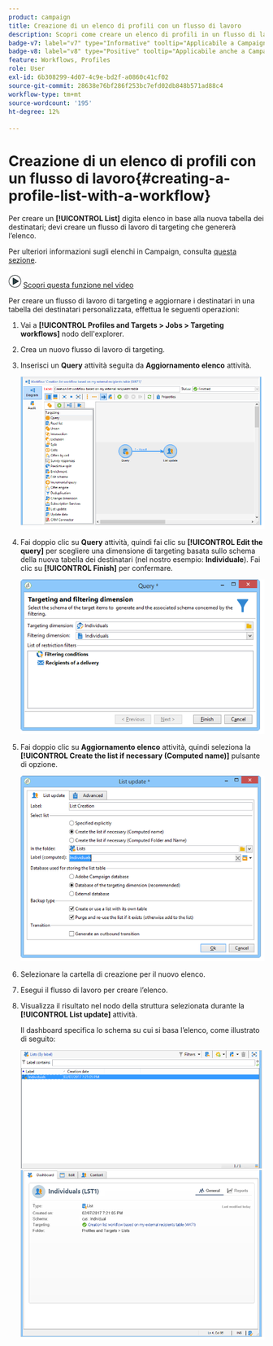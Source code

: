 ```yaml
---
product: campaign
title: Creazione di un elenco di profili con un flusso di lavoro
description: Scopri come creare un elenco di profili in un flusso di lavoro
badge-v7: label="v7" type="Informative" tooltip="Applicabile a Campaign Classic v7"
badge-v8: label="v8" type="Positive" tooltip="Applicabile anche a Campaign v8"
feature: Workflows, Profiles
role: User
exl-id: 6b308299-4d07-4c9e-bd2f-a0860c41cf02
source-git-commit: 28638e76bf286f253bc7efd02db848b571ad88c4
workflow-type: tm+mt
source-wordcount: '195'
ht-degree: 12%

---
```


# Creazione di un elenco di profili con un flusso di lavoro{#creating-a-profile-list-with-a-workflow}


Per creare un **[!UICONTROL List]** digita elenco in base alla nuova tabella dei destinatari; devi creare un flusso di lavoro di targeting che genererà l’elenco.

Per ulteriori informazioni sugli elenchi in Campaign, consulta [questa sezione](../../platform/using/creating-and-managing-lists.md#about-lists-in-adobe-campaign).

![](assets/do-not-localize/how-to-video.png) [Scopri questa funzione nel video](../../platform/using/creating-and-managing-lists.md#create-list-in-a-wf-video)

Per creare un flusso di lavoro di targeting e aggiornare i destinatari in una tabella dei destinatari personalizzata, effettua le seguenti operazioni:

1. Vai a **[!UICONTROL Profiles and Targets > Jobs > Targeting workflows]** nodo dell&#39;explorer.
1. Crea un nuovo flusso di lavoro di targeting.
1. Inserisci un **Query** attività seguita da **Aggiornamento elenco** attività.

   ![](assets/mapping_create_list_workflow01.png)

1. Fai doppio clic su **Query** attività, quindi fai clic su **[!UICONTROL Edit the query]** per scegliere una dimensione di targeting basata sullo schema della nuova tabella dei destinatari (nel nostro esempio: **Individuale**). Fai clic su **[!UICONTROL Finish]** per confermare.

   ![](assets/mapping_create_list_workflow03.png)

1. Fai doppio clic su **Aggiornamento elenco** attività, quindi seleziona la **[!UICONTROL Create the list if necessary (Computed name)]** pulsante di opzione.

   ![](assets/mapping_create_list_workflow02.png)

1. Selezionare la cartella di creazione per il nuovo elenco.
1. Esegui il flusso di lavoro per creare l’elenco.
1. Visualizza il risultato nel nodo della struttura selezionata durante la **[!UICONTROL List update]** attività.

   Il dashboard specifica lo schema su cui si basa l’elenco, come illustrato di seguito:

   ![](assets/mapping_list_view.png)
